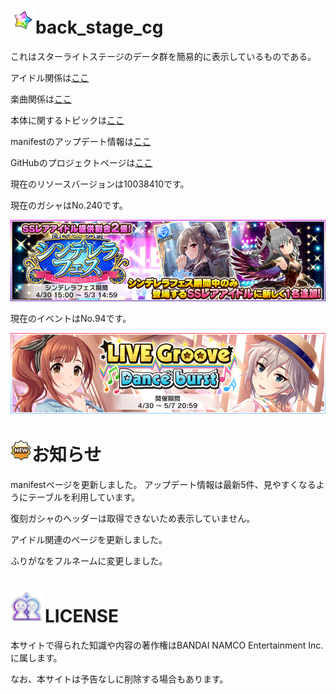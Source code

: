 # ![e](resources/jewel.png)back_stage_cg

これはスターライトステージのデータ群を簡易的に表示しているものである。

アイドル関係は[ここ](chara_data/index.md)

楽曲関係は[ここ](music_data/index.md)

本体に関するトピックは[ここ](topic/index.md)

manifestのアップデート情報は[ここ](update/index.md)

GitHubのプロジェクトページは[ここ](https://github.com/decrypt-lot/back_stage_cg)

現在のリソースバージョンは10038410です。

現在のガシャはNo.240です。

![g](resources/gacha.png)

現在のイベントはNo.94です。

![e](resources/event.png)

# ![n](resources/new.png)お知らせ

manifestページを更新しました。
アップデート情報は最新5件、見やすくなるようにテーブルを利用しています。

復刻ガシャのヘッダーは取得できないため表示していません。



アイドル関連のページを更新しました。

ふりがなをフルネームに変更しました。

# ![l](resources/mem.png)LICENSE

本サイトで得られた知識や内容の著作権はBANDAI NAMCO Entertainment Inc.に属します。

なお、本サイトは予告なしに削除する場合もあります。
